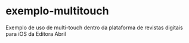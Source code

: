 exemplo-multitouch
==================

Exemplo de uso de multi-touch dentro da plataforma de revistas digitais para iOS da Editora Abril
